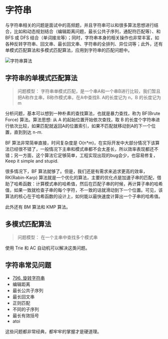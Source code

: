 # 字符串

与字符串相关的问题是面试中的高频题，并且字符串可以和很多算法思想进行结合，比如和动态规划结合（编辑距离问题，最长公共子序列，通配符匹配等）、和 BFS 或 DFS 结合（单词接龙等）；同时，字符串本身的相关操作也非常丰富，如各种反转字符串、回文串、最长回文串、字符串的全排列、异位词等；此外，还有单模式匹配算法和多模式匹配算法，应用到字符串的匹配问题中。

![字符串算法](https://raw.githubusercontent.com/shniu/algorithm004-01/master/Week%2008/id_716/string.jpg)

## 字符串的单模式匹配算法

> 问题模型：
> 字符串单模式匹配，是一个串A和一个串B进行比较，我们暂且把A称作主串，B称作模式串，在A中查找B. A的长度记为 n，B 的长度记为 m

分析问题，基本可以想到一种朴素的查找算法，也就是暴力查找，称为 BF(Brute Force) 算法。算法思想: 从 A 的起始位置开始依次查找，取 B 的长度个字符串进行依次比较，如果匹配就返回A的位置索引，如果不匹配就移动到A的下一个位置，直到到达 n-m.

BF 算法非常简单直接，时间复杂度是 O(n*m)，在实际开发中大部分情况下该算法已经很不错了，一般情况下主串和模式串都不会太差长，所以效率表现都还不错；另一方面，这个算法它足够简单，工程实现出现的bug会少，也容易修复，Keep it simple and stupid.

很多情况下，BF 算法就够了。但是，我们还是有需求来追求更高的效率，RK(Rabin-Karp) 算法就是一个优化的算法，主要的优化点是加速子串的匹配，借助了哈希函数：计算模式串的哈希值，然后在匹配子串的时候，再计算子串的哈希值，如果一致就检查子串的每个字符，不一致的话就滑动到下一个位置。可见，该算法的核心在于哈希函数的设计上，如何能以最快速度计算出一个子串的哈希值。

此外还有 BM 算法和 KMP 算法。

## 多模式匹配算法

> 问题模型：
> 在一个主串中查找多个模式串

使用 Trie 和 AC 自动机可以解决这类问题。

## 字符串常见问题

- [796. 旋转字符串](https://leetcode-cn.com/problems/rotate-string/)
- 编辑距离
- 最长公共子序列
- 最长回文串
- 正则匹配
- 不同的子序列
- 最长有效括号
- atoi

这些问题都非常经典，都牢牢的掌握才是硬道理。
